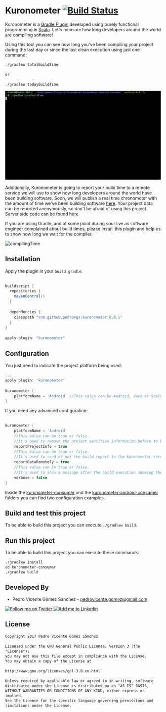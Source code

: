 Kuronometer [![Build Status](https://travis-ci.org/pedrovgs/Kuronometer.svg?branch=master)](https://travis-ci.org/pedrovgs/Kuronometer)
===========

Kuronometer is a [Gradle Plugin](https://docs.gradle.org/current/userguide/custom_plugins.html) developed using purely functional programming in [Scala](https://www.scala-lang.org/). Let's measure how long developers around the world are compiling software!

Using this tool you can see how long you've been compiling your project during the last day or since the last clean execution using just one command:

```
./gradlew totalBuildTime

or

./gradlew todayBuildTime
```

![screencast](./art/screencast.gif)

Additionally, Kuronometer is going to report your build time to a remote service we will use to show how long developers around the world have been building software. Soon, we will publish a real time chronometer with the amount of time we've been building software [here](http://kuronometer.io). Your project data can be reported anonymously, so don't be afraid of using this project. Server side code can be found [here](https://github.com/delr3ves/KuronometerServer).

If you are using Gradle, and at some point during your live as software engineer complained about build times, please install this plugin and help us to show how long we wait for the compiler.

![compilingTime](http://ardalis.com/wp-content/uploads/2016/02/compiling-300x262.png)

## Installation

Apply the plugin in your ``build.gradle``:

```groovy

buildscript {
  repositories {
    mavenCentral()
  }

  dependencies {
    classpath "com.github.pedrovgs:kuronometer:0.0.1"
  }
}

apply plugin: "kuronometer"

```

## Configuration

You just need to indicate the project platform being used:

```groovy
...
apply plugin: 'kuronometer'

kuronometer {
    platformName = 'Android' //This value can be Android, Java or Scala
}
```

If you need any advanced configuration:

```groovy

kuronometer {
    platformName = 'Android'
    //This value can be true or false. 
    //It's used to remove the project sensitive information before to being reported. By default is true.
    reportProjectInfo = true 
    //This value can be true or false. 
    //It's used to send or not the build report to the kuronometer server. By default is true.
    reportDataRemotely = true
    //This value can be true or false. 
    //It's used to show a message after the build execution showing the report execution result. By default is false.
    verbose = false
}
```

Inside the [kuronometer-consumer](./kuronometer-consumer/build.gradle) and the [kuronometer-android-consumer](./kuronometer-android-consumer/app/build.gradle) folders you can find two configuration examples.

## Build and test this project

To be able to build this project you can execute ``./gradlew build``.

## Run this project

To be able to build this project you can execute these commands:

```
./gradlew install
cd kuronometer-consumer
./gradlew build
```

Developed By
------------

* Pedro Vicente Gómez Sánchez - <pedrovicente.gomez@gmail.com>

<a href="https://twitter.com/pedro_g_s">
  <img alt="Follow me on Twitter" src="https://image.freepik.com/iconos-gratis/twitter-logo_318-40209.jpg" height="60" width="60"/>
</a>
<a href="https://es.linkedin.com/in/pedrovgs">
  <img alt="Add me to Linkedin" src="https://image.freepik.com/iconos-gratis/boton-del-logotipo-linkedin_318-84979.png" height="60" width="60"/>
</a>

License
-------

    Copyright 2017 Pedro Vicente Gómez Sánchez

    Licensed under the GNU General Public License, Version 3 (the "License");
    you may not use this file except in compliance with the License.
    You may obtain a copy of the License at

    http://www.gnu.org/licenses/gpl-3.0.en.html

    Unless required by applicable law or agreed to in writing, software
    distributed under the License is distributed on an "AS IS" BASIS,
    WITHOUT WARRANTIES OR CONDITIONS OF ANY KIND, either express or implied.
    See the License for the specific language governing permissions and
    limitations under the License.
